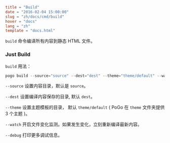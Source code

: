 ```toml
title = "Build"
date = "2016-02-04 15:00:00"
slug = "zh/docs/cmd/build"
hover = "docs"
lang = "zh"
template = "docs.html"
```

`build` 命令编译所有内容到静态 HTML 文件。

### Just Build

`build` 用法：

```go
pogo build --source="source" --dest="dest" --theme="theme/default" --watch --debug
```

`--source` 设置内容目录，默认是 `source`。

`--dest` 设置编译内容保存的目录, 默认 `dest`。

`--theme` 设置主题模板的目录， 默认 `theme/default` ( PoGo 在 `theme` 文件夹提供 3 个主题 )。

`--watch` 开启文件变化监测。如果发生变化，立刻重新编译最新内容。

`--debug` 打印更多调试信息。

